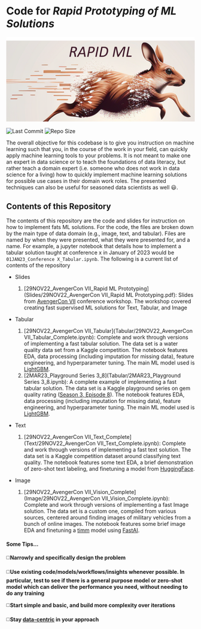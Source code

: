 # Code for _Rapid Prototyping of ML Solutions_

![Rapid ML Prototyping](project_picture.png)

![Last Commit](https://img.shields.io/github/last-commit/ijcruic/rapid-ml-prototyping)
![Repo Size](https://img.shields.io/github/repo-size/ijcruic/rapid-ml-prototyping)

The overall objective for this codebase is to give you instruction on machine learning such that you, in the course of the work in your field, can quickly apply machine learning tools to your problems. It is not meant to make one an expert in data science or to teach the foundations of data literacy, but rather teach a domain expert (i.e. someone who does not work in data science for a living) how to quickly implement machine learning solutions for possible use cases in their domain work roles. The presented techniques can also be useful for seasoned data scientists as well :smiley:. 

## Contents of this Repository
The contents of this repository are the code and slides for instruction on how to implement fats ML solutions. For the code, the files are broken down by the main type of data domain (e.g., image, text, and tabular). Files are named by when they were presented, what they were presented for, and a name. For example, a jupyter notebook that details how to implement a tabular solution taught at conference x in January of 2023 would be `01JAN23_Conference X_Tabular.ipynb`. The following is a current list of contents of the repository

- Slides
    1. [29NOV22_AvengerCon VII_Rapid ML Prototyping](Slides/29NOV22_AvengerCon VII_Rapid ML Prototyping.pdf): Slides from [AvengerCon VII](https://avengercon.com/) conference workshop. The workshop covered creating fast supervised ML solutions for Text, Tabular, and Image
    
- Tabular
    1. [29NOV22_AvengerCon VII_Tabular](Tabular/29NOV22_AvengerCon VII_Tabular_Complete.ipynb): Complete and work through versions of implementing a fast tabular solution. The data set is a water quality data set from a Kaggle competition. The notebook features EDA, data processing (including imputation for missing data), feature engineering, and hyperparameter tuning. The main ML model used is [LightGBM](https://lightgbm.readthedocs.io/en/v3.3.5/).
    2. [2MAR23_Playground Series 3_8](Tabular/2MAR23_Playground Series 3_8.ipynb): A complete example of implementing a fast tabular solution. The data set is a Kaggle playground series on gem quality rating ([Season 3, Episode 8](https://www.kaggle.com/competitions/playground-series-s3e8)). The notebook features EDA, data processing (including imputation for missing data), feature engineering, and hyperparameter tuning. The main ML model used is [LightGBM](https://lightgbm.readthedocs.io/en/v3.3.5/).

- Text
    1. [29NOV22_AvengerCon VII_Text_Complete](Text/29NOV22_AvengerCon VII_Text_Complete.ipynb): Complete and work through versions of implementing a fast text solution. The data set is a Kaggle competition dataset around classifying text quality. The notebook features some text EDA, a brief demonstration of zero-shot text labeling, and finetuning a model from [HuggingFace](https://huggingface.co/docs/transformers/training).

- Image
    1. [29NOV22_AvengerCon VII_Vision_Complete](Image/29NOV22_AvengerCon VII_Vision_Complete.ipynb): Complete and work through versions of implementing a fast Image solution. The data set is a custom one, compiled from various sources, centered around finding images of military vehicles from a bunch of online images. The notebook features some brief image EDA and finetuning a [timm](https://timm.fast.ai/) model using [FastAI](https://docs.fast.ai/tutorial.vision.html).

#### Some Tips...

:white_medium_square:__Narrowly and specifically design the problem__

:white_medium_square:__Use existing code/models/workflows/insights whenever possible. In particular, test to see if there is a general purpose model or zero-shot model which can deliver the performance you need, without needing to do any training__

:white_medium_square:__Start simple and basic, and build more complexity over iterations__

:white_medium_square:__Stay [data-centric](https://github.com/daochenzha/data-centric-AI) in your approach__